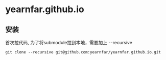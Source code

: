 # yearnfar.github.io

## 安装

首次拉代码, 为了将submodule拉到本地，需要加上 --recursive
```
git clone --recursive git@github.com:yearnfar/yearnfar.github.io.git

```